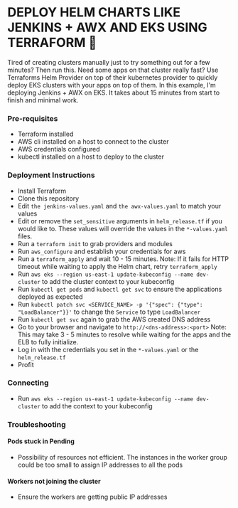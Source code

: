 # DEPLOY HELM CHARTS LIKE JENKINS + AWX AND EKS USING TERRAFORM :space_invader:

Tired of creating clusters manually just to try something out for a few minutes? Then run this. Need some apps on that cluster really fast? Use Terraforms Helm Provider on top of their kubernetes provider to quickly deploy EKS clusters with your apps on top
of them. In this example, I'm deploying Jenkins + AWX on EKS. It takes about 15 minutes from start to finish and minimal work. 

### Pre-requisites

* Terraform installed
* AWS cli installed on a host to connect to the cluster
* AWS credentials configured
* kubectl installed on a host to deploy to the cluster

### Deployment Instructions
* Install Terraform
* Clone this repository
* Edit ```the jenkins-values.yaml``` and ```the awx-values.yaml``` to match your values
* Edit or remove the ```set_sensitive``` arguments in ```helm_release.tf``` if you would like to. These values will override the values in the ```*-values.yaml``` files.
* Run a ```terraform init``` to grab providers and modules
* Run ```aws_configure``` and establish your credentials for aws
* Run a ```terraform_apply``` and wait 10 - 15 minutes. Note: If it fails for HTTP timeout while waiting to apply the Helm chart, retry ```terraform_apply```
* Run ```aws eks --region us-east-1 update-kubeconfig --name dev-cluster``` to add the cluster context to your kubeconfig
* Run ```kubectl get pods``` and ```kubectl get svc``` to ensure the applications deployed as expected
* Run ```kubectl patch svc <SERVICE_NAME> -p '{"spec": {"type": "LoadBalancer"}}'``` to change the ```Service``` to type ```LoadBalancer```
* Run ```kubectl get svc``` again to grab the AWS created DNS address
* Go to your browser and navigate to ```http://<dns-address>:<port>``` Note: This may take 3 - 5 minutes to resolve while waiting for the apps and the ELB to fully initialize. 
* Log in with the credentials you set in the ```*-values.yaml``` or the ```helm_release.tf```
* Profit

### Connecting
* Run ```aws eks --region us-east-1 update-kubeconfig --name dev-cluster``` to add the context to your kubeconfig

### Troubleshooting

#### Pods stuck in Pending
* Possibility of resources not efficient. The instances in the worker group could be too small to assign IP addresses to all the pods

#### Workers not joining the cluster
* Ensure the workers are getting public IP addresses


